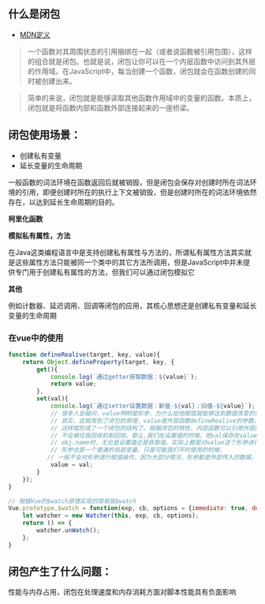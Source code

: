 ## 什么是闭包

- [MDN定义](https://developer.mozilla.org/zh-CN/docs/Web/JavaScript/Closures)

> 一个函数对其周围状态的引用捆绑在一起（或者说函数被引用包围），这样的组合就是闭包。也就是说，闭包让你可以在一个内层函数中访问到其外层的作用域。在JavaScript中，每当创建一个函数，闭包就会在函数创建的同时被创建出来。

> 简单的来说，闭包就是能够读取其他函数作用域中的变量的函数。本质上，闭包就是将函数内部和函数外部连接起来的一座桥梁。


## 闭包使用场景：

- 创建私有变量
- 延长变量的生命周期

一般函数的词法环境在函数返回后就被销毁，但是闭包会保存对创建时所在词法环境的引用，即便创建时所在的执行上下文被销毁，但是创建时所在的词法环境依然存在，以达到延长生命周期的目的。

**柯里化函数**

**模拟私有属性，方法**

在Java这类编程语言中是支持创建私有属性与方法的，所谓私有属性方法其实就是这些属性方法只能被同一个类中的其它方法所调用，但是JavaScript中并未提供专门用于创建私有属性的方法，但我们可以通过闭包模拟它

**其他**

例如计数器、延迟调用、回调等闭包的应用，其核心思想还是创建私有变量和延长变量的生命周期

### 在vue中的使用

```js
function defineRealive(target, key, value){
	return Object.defineProperty(target, key, {
		get(){
			console.log(`通过getter获取数据：${value}`);
			return value;
		},
		set(val){
			console.log(`通过setter设置数据：新值-${val}；旧值-${value}`);
			// 很多人会疑问，value明明是形参，为什么给他赋值就能够达到数值改变的效果呢？形参不是出了这个函数就没用了么？
			// 其实，这就用到了闭包的原理，value是外层函数defineRealive的参数，而我们实际上使用value确是在内层的get或set方法里面
			// 这样就形成了一个闭包的结构了。根据闭包的特性，内层函数可以引用外层函数的变量，并且当内层保持引用关系时外层函数的这个变量
			// 不会被垃圾回收机制回收。那么,我们在设置值的时候，把val保存在value变量当中，然后get的时候再通过value去获取，这样，我们再访问
			// obj.name时，无论是设置值还是获取值，实际上都是对value这个形参进行操作的。
            // 形参也是一个普通的局部变量，只是可能我们平时使用的时候，
           // 一般不会对形参进行赋值操作，因为大部分情况，形参都是外部传入的数据，我们无需修改
			value = val;
		}
	});
}

```

```js
// 根据Vue的$watch原理实现的简易版$watch
Vue.prototype.$watch = function(exp, cb, options = {immediate: true, deep: false}) {
    let watcher = new Watcher(this, exp, cb, options);
    return () => {
        watcher.unWatch();
    };
}
```


## 闭包产生了什么问题：

性能与内存占用，闭包在处理速度和内存消耗方面对脚本性能具有负面影响
